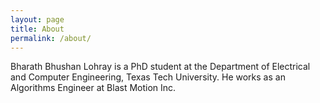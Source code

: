 ```yaml
---
layout: page
title: About
permalink: /about/
---
```


Bharath Bhushan Lohray is a PhD student at the Department of Electrical and Computer Engineering, Texas Tech University. He works as an Algorithms Engineer at Blast Motion Inc. 
